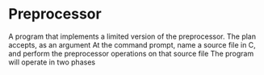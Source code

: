 # Preprocessor
A program that implements a limited version of the preprocessor. The plan accepts, as an argument At the command prompt, name a source file in C, and perform the preprocessor operations on that source file The program will operate in two phases
